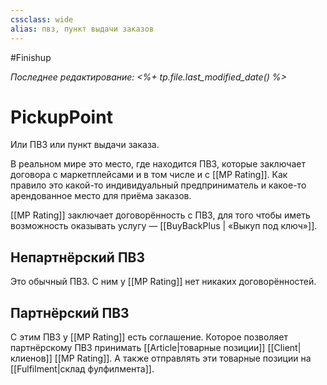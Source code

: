 ```yaml
---
cssclass: wide
alias: пвз, пункт выдачи заказов
---
```


#Finishup 

*Последнее редактирование: <%+ tp.file.last_modified_date() %>*

# PickupPoint

Или ПВЗ или пункт выдачи заказа. 

В реальном мире это место, где находится ПВЗ, которые заключает договора с маркетплейсами и в том числе и с [[MP Rating]]. Как правило это какой-то индивидуальный предприниматель и какое-то арендованное место для приёма заказов.

[[MP Rating]] заключает договорённость с ПВЗ, для того чтобы иметь возможность оказывать услугу — [[BuyBackPlus | «Выкуп под ключ»]].


## Непартнёрский ПВЗ

Это обычный ПВЗ. С ним у [[MP Rating]] нет никаких договорённостей. 

## Партнёрский ПВЗ

С этим ПВЗ у [[MP Rating]] есть соглашение. Которое позволяет партнёрскому ПВЗ принимать [[Article|товарные позиции]] [[Client|клиенов]] [[MP Rating]]. А также отправлять эти товарные позиции на [[Fulfilment|склад фулфилмента]]. 